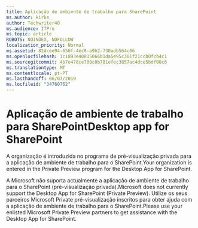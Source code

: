 ```yaml
---
title: Aplicação de ambiente de trabalho para SharePoint
ms.author: kirks
author: Techwriter40
ms.audience: ITPro
ms.topic: article
ROBOTS: NOINDEX, NOFOLLOW
localization_priority: Normal
ms.assetid: 82dcee94-656f-4ec8-a9b2-730adb564c06
ms.openlocfilehash: 1c1893e40835066b1da5e95c301f21ccb0fcb4c1
ms.sourcegitcommit: 4b7e478ce700c0b781efec3857ac4dce5bdf00c6
ms.translationtype: MT
ms.contentlocale: pt-PT
ms.lasthandoff: 06/07/2019
ms.locfileid: "34760762"
---
```

# <a name="desktop-app-for-sharepoint"></a><span data-ttu-id="c3f42-102">Aplicação de ambiente de trabalho para SharePoint</span><span class="sxs-lookup"><span data-stu-id="c3f42-102">Desktop app for SharePoint</span></span>

<span data-ttu-id="c3f42-103">A organização é introduzida no programa de pré-visualização privada para a aplicação de ambiente de trabalho para o SharePoint.</span><span class="sxs-lookup"><span data-stu-id="c3f42-103">Your organization is entered in the Private Preview program for the Desktop App for SharePoint.</span></span>

<span data-ttu-id="c3f42-104">A Microsoft não suporta actualmente a aplicação de ambiente de trabalho para o SharePoint (pré-visualização privada).</span><span class="sxs-lookup"><span data-stu-id="c3f42-104">Microsoft does not currently support the Desktop App for SharePoint (Private Preview).</span></span> <span data-ttu-id="c3f42-105">Utilize os seus parceiros Microsoft Private pré-visualização inscritos para obter ajuda com a aplicação de ambiente de trabalho para o SharePoint.</span><span class="sxs-lookup"><span data-stu-id="c3f42-105">Please use your enlisted Microsoft Private Preview partners to get assistance with the Desktop App for SharePoint.</span></span>

